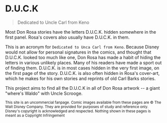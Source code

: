 # D.U.C.K
> Dedicated to Uncle Carl from Keno

Most Don Rosa stories have the letters D.U.C.K. hidden somewhere in the first panel. Rosa's covers also usually have D.U.C.K. in them.

This is an acronym for `Dedicated to Unca Carl from Keno`. Because Disney would not allow for personal signatures in the comics, and thought that D.U.C.K. looked too much like one, Don Rosa has made a habit of hiding the letters in various unlikely places. Many of his readers have made a sport out of finding them. D.U.C.K. is in most cases hidden in the very first image, on the first page of the story. D.U.C.K. is also often hidden in Rosa's cover-art, which he makes for his own stories and reprints of old Carl Barks stories.

This project aims to find all the D.U.C.K in all of Don Rosa artwork -- a giant "where's Waldo" with Uncle Scrooge.


<small>This site is an uncommercial fanpage.
Comic images available from these pages are © The Walt Disney Company. They are provided for purposes of study and reference only. Disney's copyright is acknowledged and respected. Nothing shown in these pages is meant as a Copyright Infringement</small>

